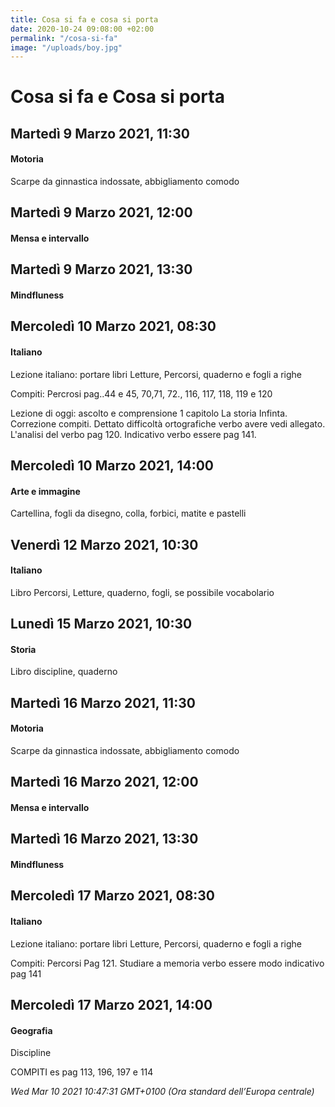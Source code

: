 ```yaml
---
title: Cosa si fa e cosa si porta
date: 2020-10-24 09:08:00 +02:00
permalink: "/cosa-si-fa"
image: "/uploads/boy.jpg"
---
```


# Cosa si fa e Cosa si porta
## Martedì 9 Marzo 2021, 11:30
#### Motoria
Scarpe da ginnastica indossate, abbigliamento comodo  
## Martedì 9 Marzo 2021, 12:00
#### Mensa e intervallo
  
## Martedì 9 Marzo 2021, 13:30
#### Mindfluness
  
## Mercoledì 10 Marzo 2021, 08:30
#### Italiano
Lezione italiano: portare libri Letture, Percorsi, quaderno e fogli a righe  
  
Compiti: Percrosi pag..44 e 45, 70,71, 72., 116, 117, 118, 119 e 120  
  
Lezione di oggi: ascolto e comprensione 1 capitolo La storia Infinta. Correzione compiti. Dettato difficoltà ortografiche verbo avere vedi allegato. L'analisi del verbo pag 120. Indicativo verbo essere pag 141.  
## Mercoledì 10 Marzo 2021, 14:00
#### Arte e immagine
Cartellina, fogli da disegno, colla, forbici, matite e pastelli  
## Venerdì 12 Marzo 2021, 10:30
#### Italiano
Libro Percorsi, Letture, quaderno, fogli, se possibile vocabolario  
## Lunedì 15 Marzo 2021, 10:30
#### Storia
Libro discipline, quaderno  
## Martedì 16 Marzo 2021, 11:30
#### Motoria
Scarpe da ginnastica indossate, abbigliamento comodo  
## Martedì 16 Marzo 2021, 12:00
#### Mensa e intervallo
  
## Martedì 16 Marzo 2021, 13:30
#### Mindfluness
  
## Mercoledì 17 Marzo 2021, 08:30
#### Italiano
Lezione italiano: portare libri Letture, Percorsi, quaderno e fogli a righe  
  
Compiti: Percorsi Pag 121. Studiare a memoria verbo essere modo indicativo pag 141  
## Mercoledì 17 Marzo 2021, 14:00
#### Geografia
Discipline  
  
COMPITI es pag 113, 196, 197 e 114  

_Wed Mar 10 2021 10:47:31 GMT+0100 (Ora standard dell’Europa centrale)_